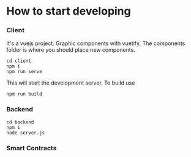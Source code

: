 # How to start developing
### Client
It's a vuejs project. Graphic components with vuetify.
The components folder is where you should place new components.
```
cd client
npm i
npm run serve
```
This will start the development server. To build use
```
npm run build
```

### Backend

```
cd backend
npm i
node server.js
```

### Smart Contracts

